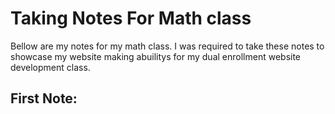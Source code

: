 # Taking Notes For Math class

Bellow are my notes for my math class. I was required to take these notes to showcase my website making abuilitys for my dual enrollment website development class.

## First Note:
